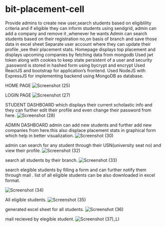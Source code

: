 # bit-placement-cell

Provide admins to create new user,search students based on eligiblility criteria and if eligible they can inform students using sendgrid,
admin can add a company and remove it ,whenever he wants
Admin can search students based on their registration no,on basis of branch and save those data in excel sheet
Separate user account where they can update their profile ,see their placement stats.
Homepage displays top placement and displays upcoming companies by fetching data from mongodb
Used jwt token along with cookies to keep state persistent of a user and security ,password is stored in hashed form using bycrypt and encrypt
Used ReactJS and bootstrap for application’s frontend.
Used NodeJS with ExpressJS for implementing backend using MongoDB as database.

HOME PAGE
![Screenshot (25)](https://user-images.githubusercontent.com/85721026/166249092-7b802ca8-f372-4981-98a6-4663635114ab.png)



LOGIN PAGE
![Screenshot (27)](https://user-images.githubusercontent.com/85721026/166249514-6a231985-0bb5-43e0-9693-4403a428d5a0.png)



STUDENT DASHBOARD which displays their current scholastic info and they can further edit their profile and even change their password from here.
![Screenshot (28)](https://user-images.githubusercontent.com/85721026/166249581-db67d769-5116-4bb2-bbb6-be877e74ca9a.png)



ADMIN DASHBOARD 
admin can add new students and further add new companies from here.this also displace placement stats in graphical form which help in better visualization.
![Screenshot (30)](https://user-images.githubusercontent.com/85721026/166249877-38b09861-a605-426a-a6c6-0a360010e04b.png)



admin can search for any student through their USN(university seat no) and view their profile.
![Screenshot (32)](https://user-images.githubusercontent.com/85721026/166250329-a06fe224-734a-47a2-bc94-9ef37bf947be.png)




search all students by their branch.
![Screenshot (33)](https://user-images.githubusercontent.com/85721026/166250627-f83d625c-9589-4431-850b-a67a25f970c0.png)


search elegible students by filling a form and can further notify them through mail .
list of all eligible students can be also downloaded in excel format.



![Screenshot (34)](https://user-images.githubusercontent.com/85721026/166250908-6407d4ef-4425-4bbe-ab1c-07a59cd42443.png)




All eligible  students.
![Screenshot (35)](https://user-images.githubusercontent.com/85721026/166250941-2a89d54b-a112-4b0c-b3c0-d450c07c289f.png)




generated excel sheet for all students.
![Screenshot (36)](https://user-images.githubusercontent.com/85721026/166250959-cfbde08e-08e0-4e53-a2c1-2b6f2b54b33a.png)


mail recieved by elegible student.
![Screenshot (37)_LI](https://user-images.githubusercontent.com/85721026/166251225-e73b12cc-d3d0-4a6b-adb2-b144bd8753a5.jpg)
